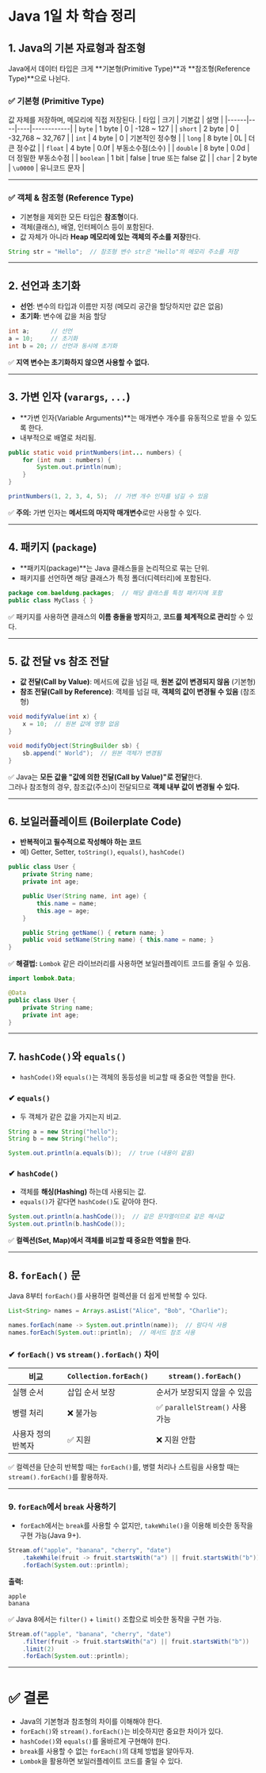 # **Java 1일 차 학습 정리**

## **1. Java의 기본 자료형과 참조형**
Java에서 데이터 타입은 크게 **기본형(Primitive Type)**과 **참조형(Reference Type)**으로 나뉜다.

### ✅ **기본형 (Primitive Type)**
값 자체를 저장하며, 메모리에 직접 저장된다.
| 타입 | 크기 | 기본값 | 설명 |
|------|----|----|------------|
| `byte` | 1 byte | 0 |  -128 ~ 127 |
| `short` | 2 byte | 0 |  -32,768 ~ 32,767 |
| `int` | 4 byte | 0 |  기본적인 정수형 |
| `long` | 8 byte | 0L |  더 큰 정수값 |
| `float` | 4 byte | 0.0f |  부동소수점(소수) |
| `double` | 8 byte | 0.0d |  더 정밀한 부동소수점 |
| `boolean` | 1 bit | false |  true 또는 false 값 |
| `char` | 2 byte | `\u0000` |  유니코드 문자 |

---

### ✅ **객체 & 참조형 (Reference Type)**
- 기본형을 제외한 모든 타입은 **참조형**이다.
- 객체(클래스), 배열, 인터페이스 등이 포함된다.
- 값 자체가 아니라 **Heap 메모리에 있는 객체의 주소를 저장**한다.

```java
String str = "Hello";  // 참조형 변수 str은 "Hello"의 메모리 주소를 저장
```

---

## **2. 선언과 초기화**
- **선언**: 변수의 타입과 이름만 지정 (메모리 공간을 할당하지만 값은 없음)
- **초기화**: 변수에 값을 처음 할당

```java
int a;      // 선언
a = 10;     // 초기화
int b = 20; // 선언과 동시에 초기화
```

✅ **지역 변수는 초기화하지 않으면 사용할 수 없다.**

---

## **3. 가변 인자 (`varargs`, `...`)**
- **가변 인자(Variable Arguments)**는 매개변수 개수를 유동적으로 받을 수 있도록 한다.
- 내부적으로 배열로 처리됨.

```java
public static void printNumbers(int... numbers) {
    for (int num : numbers) {
        System.out.println(num);
    }
}

printNumbers(1, 2, 3, 4, 5);  // 가변 개수 인자를 넘길 수 있음
```

✅ **주의:** 가변 인자는 **메서드의 마지막 매개변수**로만 사용할 수 있다.

---

## **4. 패키지 (`package`)**
- **패키지(package)**는 Java 클래스들을 논리적으로 묶는 단위.
- 패키지를 선언하면 해당 클래스가 특정 폴더(디렉터리)에 포함된다.

```java
package com.baeldung.packages;  // 해당 클래스를 특정 패키지에 포함
public class MyClass { }
```

✅ 패키지를 사용하면 클래스의 **이름 충돌을 방지**하고, **코드를 체계적으로 관리**할 수 있다.

---

## **5. 값 전달 vs 참조 전달**
- **값 전달(Call by Value)**: 메서드에 값을 넘길 때, **원본 값이 변경되지 않음** (기본형)
- **참조 전달(Call by Reference)**: 객체를 넘길 때, **객체의 값이 변경될 수 있음** (참조형)

```java
void modifyValue(int x) {
    x = 10;  // 원본 값에 영향 없음
}

void modifyObject(StringBuilder sb) {
    sb.append(" World");  // 원본 객체가 변경됨
}
```

✅ Java는 **모든 값을 "값에 의한 전달(Call by Value)"로 전달**한다.  
그러나 참조형의 경우, 참조값(주소)이 전달되므로 **객체 내부 값이 변경될 수 있다.**

---

## **6. 보일러플레이트 (Boilerplate Code)**
- **반복적이고 필수적으로 작성해야 하는 코드**
- 예) Getter, Setter, `toString()`, `equals()`, `hashCode()`

```java
public class User {
    private String name;
    private int age;

    public User(String name, int age) {
        this.name = name;
        this.age = age;
    }

    public String getName() { return name; }
    public void setName(String name) { this.name = name; }
}
```

✅ **해결법:** `Lombok` 같은 라이브러리를 사용하면 보일러플레이트 코드를 줄일 수 있음.
```java
import lombok.Data;

@Data
public class User {
    private String name;
    private int age;
}
```

---

## **7. `hashCode()`와 `equals()`**
- `hashCode()`와 `equals()`는 객체의 동등성을 비교할 때 중요한 역할을 한다.

### **✔ `equals()`**
- 두 객체가 같은 값을 가지는지 비교.

```java
String a = new String("hello");
String b = new String("hello");

System.out.println(a.equals(b));  // true (내용이 같음)
```

### **✔ `hashCode()`**
- 객체를 **해싱(Hashing)** 하는데 사용되는 값.
- `equals()`가 같다면 `hashCode()`도 같아야 한다.

```java
System.out.println(a.hashCode());  // 같은 문자열이므로 같은 해시값
System.out.println(b.hashCode());
```

✅ **컬렉션(Set, Map)에서 객체를 비교할 때 중요한 역할을 한다.**

---

## **8. `forEach()` 문**
Java 8부터 `forEach()`를 사용하면 컬렉션을 더 쉽게 반복할 수 있다.

```java
List<String> names = Arrays.asList("Alice", "Bob", "Charlie");

names.forEach(name -> System.out.println(name));  // 람다식 사용
names.forEach(System.out::println);  // 메서드 참조 사용
```

### **✔ `forEach()` vs `stream().forEach()` 차이**
| 비교 | `Collection.forEach()` | `stream().forEach()` |
|------|-----------------|----------------|
| 실행 순서 | 삽입 순서 보장 | 순서가 보장되지 않을 수 있음 |
| 병렬 처리 | ❌ 불가능 | ✅ `parallelStream()` 사용 가능 |
| 사용자 정의 반복자 | ✅ 지원 | ❌ 지원 안함 |

✅ 컬렉션을 단순히 반복할 때는 `forEach()`를, 병렬 처리나 스트림을 사용할 때는 `stream().forEach()`를 활용하자.

---

### **9. `forEach`에서 `break` 사용하기**
- `forEach`에서는 `break`를 사용할 수 없지만, `takeWhile()`을 이용해 비슷한 동작을 구현 가능(Java 9+).

```java
Stream.of("apple", "banana", "cherry", "date")
    .takeWhile(fruit -> fruit.startsWith("a") || fruit.startsWith("b"))
    .forEach(System.out::println);
```
**출력:**
```
apple
banana
```

✅ Java 8에서는 `filter()` + `limit()` 조합으로 비슷한 동작을 구현 가능.

```java
Stream.of("apple", "banana", "cherry", "date")
    .filter(fruit -> fruit.startsWith("a") || fruit.startsWith("b"))
    .limit(2)
    .forEach(System.out::println);
```

---

# **✅ 결론**
- Java의 기본형과 참조형의 차이를 이해해야 한다.
- `forEach()`와 `stream().forEach()`는 비슷하지만 중요한 차이가 있다.
- `hashCode()`와 `equals()`를 올바르게 구현해야 한다.
- `break`를 사용할 수 없는 `forEach()`의 대체 방법을 알아두자.
- `Lombok`을 활용하면 보일러플레이트 코드를 줄일 수 있다.
